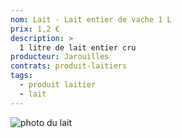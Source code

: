 ```yaml
---
nom: Lait - Lait entier de vache 1 L
prix: 1,2 €
description: >
  1 litre de lait entier cru
producteur: Jarouilles
contrats: produit-laitiers
tags: 
  - produit laitier
  - lait
---
```


![photo du lait](./media/lait.jpg)